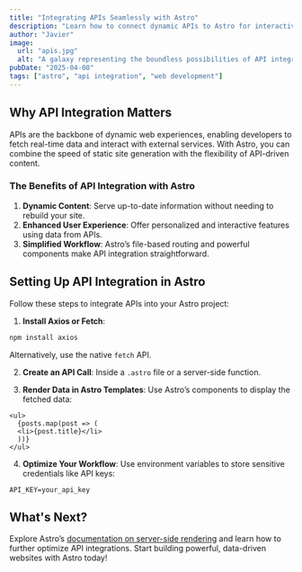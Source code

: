 ```yaml
---
title: "Integrating APIs Seamlessly with Astro"
description: "Learn how to connect dynamic APIs to Astro for interactive and engaging websites."
author: "Javier"
image:
  url: "apis.jpg"
  alt: "A galaxy representing the boundless possibilities of API integration."
pubDate: "2025-04-08"
tags: ["astro", "api integration", "web development"]
---
```


## Why API Integration Matters

APIs are the backbone of dynamic web experiences, enabling developers to fetch real-time data and interact with external services. With Astro, you can combine the speed of static site generation with the flexibility of API-driven content.

### The Benefits of API Integration with Astro

1. **Dynamic Content**: Serve up-to-date information without needing to rebuild your site.
2. **Enhanced User Experience**: Offer personalized and interactive features using data from APIs.
3. **Simplified Workflow**: Astro’s file-based routing and powerful components make API integration straightforward.

## Setting Up API Integration in Astro

Follow these steps to integrate APIs into your Astro project:

1. **Install Axios or Fetch**:

```bash
npm install axios
```

Alternatively, use the native `fetch` API.

2. **Create an API Call**: Inside a `.astro` file or a server-side function.

3. **Render Data in Astro Templates**: Use Astro’s components to display the fetched data:

```astro
<ul>
  {posts.map(post => (
  <li>{post.title}</li>
  ))}
</ul>
```

4. **Optimize Your Workflow**: Use environment variables to store sensitive credentials like API keys:

```
API_KEY=your_api_key
```

## What's Next?

Explore Astro’s [documentation on server-side rendering](https://docs.astro.build/en/getting-started/) and learn how to further optimize API integrations. Start building powerful, data-driven websites with Astro today!
